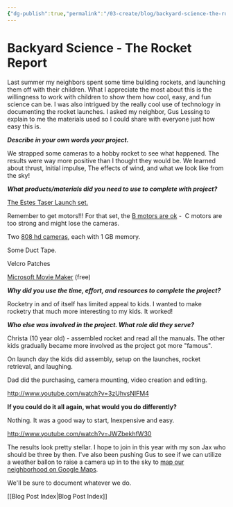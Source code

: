 ```yaml
---
{"dg-publish":true,"permalink":"/03-create/blog/backyard-science-the-rocket-report/","title":"Backyard Science - The Rocket Report","tags":["education","science","stem"]}
---
```


# Backyard Science - The Rocket Report

Last summer my neighbors spent some time building rockets, and launching them off with their children. What I appreciate the most about this is the willingness to work with children to show them how cool, easy, and fun science can be. I was also intrigued by the really cool use of technology in documenting the rocket launches. I asked my neighbor, Gus Lessing to explain to me the materials used so I could share with everyone just how easy this is.

**_Describe in your own words your project._**

We strapped some cameras to a hobby rocket to see what happened. The results were way more positive than I thought they would be. We learned about thrust, Initial impulse, The effects of wind, and what we look like from the sky!

**_What products/materials did you need to use to complete with project?_**

[The Estes Taser Launch set.](http://www.amazon.com/Estes-1491-Taser-Launch-Set/dp/B002VLUI9E/ref=sr_1_2?ie=UTF8&qid=1350507781&sr=8-2&keywords=estes+rocket+launch+set)

Remember to get motors!!! For that set, the [B motors are ok]( http://www.amazon.com/Estes-B4-4-Rocket-Engine/dp/B000QUXP3S/ref=pd_sim_t_5) -  C motors are too strong and might lose the cameras.

Two [808 hd cameras](http://www.amazon.com/808-Car-Chain-Camera-Recorder/dp/B00849KQD0/ref=pd_sbs_op_2), each with 1 GB memory.

Some Duct Tape.

Velcro Patches

[Microsoft Movie Maker](http://windows.microsoft.com/is-IS/windows-live/movie-maker-get-started) (free)

**_Why did you use the time, effort, and resources to complete the project?_** 

Rocketry in and of itself has limited appeal to kids. I wanted to make rocketry that much more interesting to my kids. It worked!

**_Who else was involved in the project. What role did they serve?_** 

Christa (10 year old) - assembled rocket and read all the manuals. The other kids gradually became more involved as the project got more "famous".

On launch day the kids did assembly, setup on the launches, rocket retrieval, and laughing.

Dad did the purchasing, camera mounting, video creation and editing.

http://www.youtube.com/watch?v=3zUhvsNlFM4

**__If you could do it all again, what would you do differently?__**

Nothing. It was a good way to start, Inexpensive and easy.

http://www.youtube.com/watch?v=JWZbekhfW30

The results look pretty stellar. I hope to join in this year with my son Jax who should be three by then. I've also been pushing Gus to see if we can utilize a weather ballon to raise a camera up in to the sky to [map our neighborhood on Google Maps](http://lifehacker.com/5911096/how-to-balloon-map-your-neighborhood-google-maps-style).

We'll be sure to document whatever we do.

[[Blog Post Index\|Blog Post Index]]